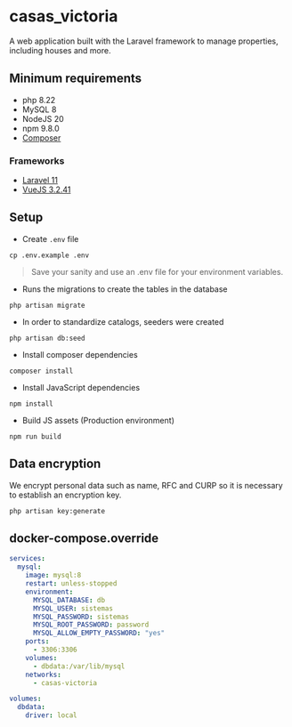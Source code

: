 # casas_victoria
A web application built with the Laravel framework to manage properties, including houses and more.

## Minimum requirements

- php 8.22
- MySQL 8
- NodeJS 20
- npm 9.8.0
- [Composer](https://getcomposer.org/)

### Frameworks

- [Laravel 11](https://laravel.com/docs/11.x)
- [VueJS 3.2.41](https://vuejs.org/guide/introduction.html)

## Setup

- Create `.env` file

`cp .env.example .env`

> Save your sanity and use an .env file for your environment variables.

- Runs the migrations to create the tables in the database

`php artisan migrate`

- In order to standardize catalogs, seeders were created

`php artisan db:seed`

- Install composer dependencies

`composer install`

- Install JavaScript dependencies

`npm install`

- Build JS assets (Production environment)

`npm run build`

## Data encryption

We encrypt personal data such as name, RFC and CURP so it is necessary to establish an encryption key.

`php artisan key:generate`

## docker-compose.override

```yml
services:
  mysql:
    image: mysql:8
    restart: unless-stopped
    environment:
      MYSQL_DATABASE: db
      MYSQL_USER: sistemas
      MYSQL_PASSWORD: sistemas
      MYSQL_ROOT_PASSWORD: password
      MYSQL_ALLOW_EMPTY_PASSWORD: "yes"
    ports:
      - 3306:3306
    volumes:
      - dbdata:/var/lib/mysql
    networks:
      - casas-victoria

volumes:
  dbdata:
    driver: local
```
